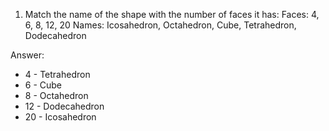 1. Match the name of the shape with the number of faces it has:
   Faces: 4, 6, 8, 12, 20
   Names: Icosahedron, Octahedron, Cube, Tetrahedron, Dodecahedron

Answer:

* 4 - Tetrahedron
* 6 - Cube
* 8 - Octahedron
* 12 - Dodecahedron
* 20 - Icosahedron
